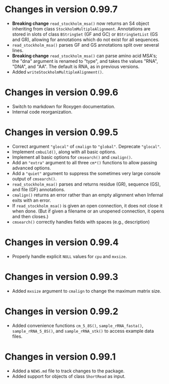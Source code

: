 # Changes in version 0.99.7

* **Breaking change** `read_stockholm_msa()` now returns an S4 object inheriting
  from class `StockholmMultipleAlignment`. Annotations are stored in slots of
  class `BStringSet` (GF and GC) or `BStringSetList` (GS and GR), allowing for
  annotations which do not exist for all sequences.
* `read_stockholm_msa()` parses GF and GS annotations split over several lines.
* **Breaking change** `read_stockholm_msa()` can parse amino acid MSA's; the
  "dna" argument is renamed to "type", and takes the values "RNA", "DNA", and
  "AA". The default is RNA, as in previous versions.
* Added `writeStockholmMultipleAlignment()`.

# Changes in version 0.99.6

* Switch to markdown for Roxygen documentation.
* Internal code reorganization.

# Changes in version 0.99.5

* Correct argument `"glocal"` of `cmalign` to `"global"`.  Deprecate `"glocal"`.
* Implement `cmbuild()`, along with all basic options.
* Implement all basic options for `cmsearch()` and `cmalign()`.
* Add an `"extra"` argument to all three `cm*()` functions to allow passing
  advanced options.
* Add a `"quiet"` argument to suppress the sometimes very large console output
  of `cmsearch()`.
* `read_stockholm_msa()` parses and returns residue (GR), sequence (GS), and
  file (GF) annotations.
* `cmalign()` returns an error rather than an empty alignment when Infernal
  exits with an error.
* If `read_stockholm_msa()` is given an open connection, it does not close it
  when done. (But if given a filename or an unopened connection, it opens and
  then closes.)
* `cmsearch()` correctly handles fields with spaces (e.g., description) 

# Changes in version 0.99.4

* Properly handle explicit `NULL` values for `cpu` and `mxsize`.

# Changes in version 0.99.3

* Added `mxsize` argument to `cmalign` to change the maximum matrix size.

# Changes in version 0.99.2

* Added convenience functions `cm_5_8S()`, `sample_rRNA_fasta()`,
  `sample_rRNA_5_8S()`, and `sample_rRNA_stk()` to access example data files.

# Changes in version 0.99.1

* Added a `NEWS.md` file to track changes to the package.
* Added support for objects of class `ShortRead` as input.
